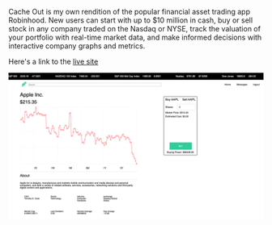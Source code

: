 Cache Out is my own rendition of the popular financial asset trading app Robinhood. New users can start with up to $10 million in cash, buy or sell stock in any company traded on the Nasdaq or NYSE, track the valuation of your portfolio with real-time market data, and make informed decisions with interactive company graphs and metrics.

Here's a link to the [live site](https://romance939913.github.io/Beat-laboratory/)

![app-screenshot](app/assets/images/cache-out.png)
